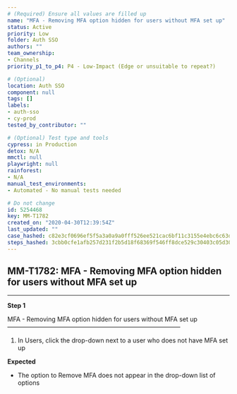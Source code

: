 ```yaml
---
# (Required) Ensure all values are filled up
name: "MFA - Removing MFA option hidden for users without MFA set up"
status: Active
priority: Low
folder: Auth SSO
authors: ""
team_ownership: 
- Channels
priority_p1_to_p4: P4 - Low-Impact (Edge or unsuitable to repeat?)

# (Optional)
location: Auth SSO
component: null
tags: []
labels: 
- auth-sso
- cy-prod
tested_by_contributor: ""

# (Optional) Test type and tools
cypress: in Production
detox: N/A
mmctl: null
playwright: null
rainforest: 
- N/A
manual_test_environments: 
- Automated - No manual tests needed

# Do not change
id: 5254468
key: MM-T1782
created_on: "2020-04-30T12:39:54Z"
last_updated: ""
case_hashed: c82e3cf0696ef5f5a3a0a9a0fff526ee521cac6bf11c3155e4ebc6c63d89895cb83260f0475fa7c67f68861e464ece02
steps_hashed: 3cbb0cfe1afb257d231f2b5d18f68369f546ff8dce529c30403c05d3022cca2a7c5da5977ebacf23a5c82c7d42371213
---
```


<!-- (Auto-generated) Based on frontmatter's "key" and "name" -->

## MM-T1782: MFA - Removing MFA option hidden for users without MFA set up

---

**Step 1**

MFA - Removing MFA option hidden for users without MFA set up\
————————————————————————————

1. In Users, click the drop-down next to a user who does not have MFA set up

**Expected**

- The option to Remove MFA does not appear in the drop-down list of options
